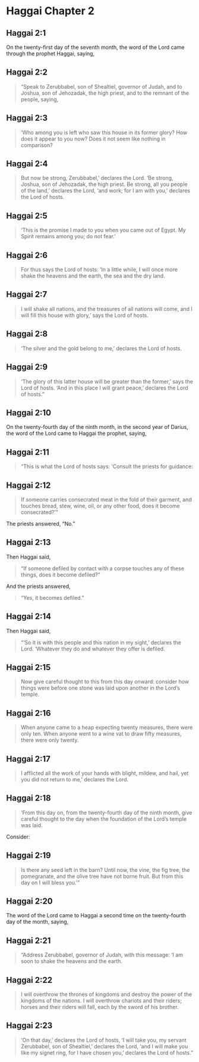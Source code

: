 # Haggai Chapter 2

## Haggai 2:1

On the twenty-first day of the seventh month, the word of the Lord came through the prophet Haggai, saying,

## Haggai 2:2

> “Speak to Zerubbabel, son of Shealtiel, governor of Judah, and to Joshua,
> son of Jehozadak, the high priest,
> and to the remnant of the people, saying,

## Haggai 2:3

> ‘Who among you is left who saw this house in its former glory?
> How does it appear to you now?
> Does it not seem like nothing in comparison?

## Haggai 2:4

> But now be strong, Zerubbabel,’ declares the Lord.
> ‘Be strong, Joshua, son of Jehozadak, the high priest.
> Be strong, all you people of the land,’ declares the Lord,
> ‘and work; for I am with you,’ declares the Lord of hosts.

## Haggai 2:5

> ‘This is the promise I made to you when you came out of Egypt.
> My Spirit remains among you; do not fear.’

## Haggai 2:6

> For thus says the Lord of hosts:
> ‘In a little while, I will once more
> shake the heavens and the earth,
> the sea and the dry land.

## Haggai 2:7

> I will shake all nations,
> and the treasures of all nations will come,
> and I will fill this house with glory,’ says the Lord of hosts.

## Haggai 2:8

> ‘The silver and the gold belong to me,’ declares the Lord of hosts.

## Haggai 2:9

> ‘The glory of this latter house will be greater than the former,’ says the Lord of hosts.
> ‘And in this place I will grant peace,’ declares the Lord of hosts.”

## Haggai 2:10

On the twenty-fourth day of the ninth month, in the second year of Darius, the word of the Lord came to Haggai the prophet, saying,

## Haggai 2:11

> “This is what the Lord of hosts says:
> ‘Consult the priests for guidance:

## Haggai 2:12

> If someone carries consecrated meat in the fold of their garment,
> and touches bread, stew, wine, oil, or any other food,
> does it become consecrated?’”

The priests answered, “No.”

## Haggai 2:13

Then Haggai said,

> “If someone defiled by contact with a corpse touches any of these things,
> does it become defiled?”

And the priests answered,

> “Yes, it becomes defiled.”

## Haggai 2:14

Then Haggai said,

> “‘So it is with this people and this nation in my sight,’ declares the Lord.
> ‘Whatever they do and whatever they offer is defiled.

## Haggai 2:15

> Now give careful thought to this from this day onward:
> consider how things were before one stone was laid upon another in the Lord’s temple.

## Haggai 2:16

> When anyone came to a heap expecting twenty measures,
> there were only ten.
> When anyone went to a wine vat to draw fifty measures,
> there were only twenty.

## Haggai 2:17

> I afflicted all the work of your hands
> with blight, mildew, and hail,
> yet you did not return to me,’ declares the Lord.

## Haggai 2:18

> ‘From this day on, from the twenty-fourth day of the ninth month,
> give careful thought to the day when the foundation of the Lord’s temple was laid.

Consider:

## Haggai 2:19

> Is there any seed left in the barn?
> Until now, the vine, the fig tree, the pomegranate, and the olive tree
> have not borne fruit.
> But from this day on I will bless you.’”

## Haggai 2:20

The word of the Lord came to Haggai a second time on the twenty-fourth day of the month, saying,

## Haggai 2:21

> “Address Zerubbabel, governor of Judah, with this message:
> ‘I am soon to shake the heavens and the earth.

## Haggai 2:22

> I will overthrow the thrones of kingdoms
> and destroy the power of the kingdoms of the nations.
> I will overthrow chariots and their riders;
> horses and their riders will fall,
> each by the sword of his brother.

## Haggai 2:23

> ‘On that day,’ declares the Lord of hosts,
> ‘I will take you, my servant Zerubbabel, son of Shealtiel,’ declares the Lord,
> ‘and I will make you like my signet ring,
> for I have chosen you,’ declares the Lord of hosts.”
